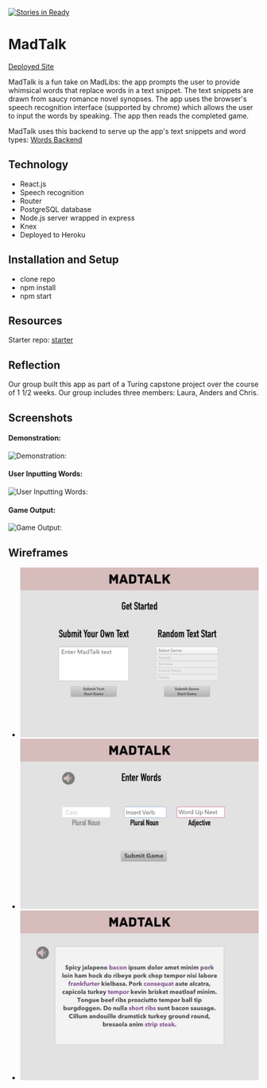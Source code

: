 [![Stories in Ready](https://badge.waffle.io/lauraturk/MadTalk.png?label=ready&title=Ready)](https://waffle.io/lauraturk/MadTalk?utm_source=badge)
# MadTalk
[Deployed Site](https://madtalk.herokuapp.com/)

MadTalk is a fun take on MadLibs: the app prompts the user to provide whimsical words that replace words in a text snippet. The text snippets are drawn from saucy romance novel synopses. The app uses the browser's speech recognition interface (supported by chrome) which allows the user to input the  words by speaking. The app then reads the completed game.

MadTalk uses this backend to serve up the app's text snippets and word types: [Words Backend](https://github.com/lauraturk/lt-byob)

## Technology
* React.js
* Speech recognition
* Router
* PostgreSQL database
* Node.js server wrapped in express
* Knex
* Deployed to Heroku

## Installation and Setup
* clone repo
* npm install
* npm start

## Resources
Starter repo: [starter](https://github.com/facebookincubator/create-react-app)

## Reflection
Our group built this app as part of a Turing capstone project over the course of 1 1/2 weeks. Our group includes three members: Laura, Anders and Chris.

## Screenshots
#### Demonstration:
![Demonstration:](http://g.recordit.co/7kYtDms7eD.gif)
#### User Inputting Words:
![User Inputting Words:](http://i.imgur.com/Jt8CTTj.png)
#### Game Output:
![Game Output:](http://i.imgur.com/l6GzoHA.png)

## Wireframes
* ![starting](./wireframes/Desktop-1.png)
* ![starting2](./wireframes/Desktop-2.png)
* ![starting3](./wireframes/Desktop-3.png)
